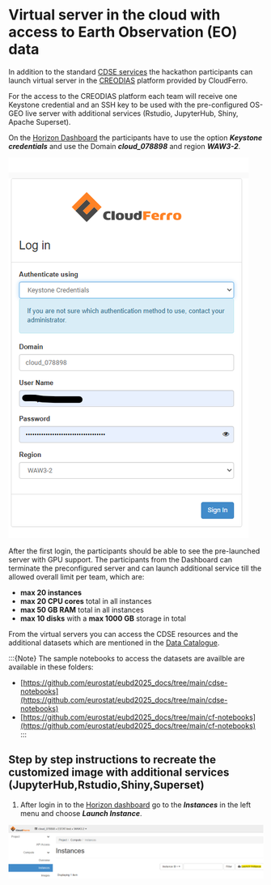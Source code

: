 # Virtual server in the cloud with access to Earth Observation (EO) data 

In addition to the standard [CDSE services](CDSE.md) the hackathon participants can launch virtual server in the [CREODIAS](https://creodias.eu/) platform provided by CloudFerro. 

For the access to the CREODIAS platform each team will receive one Keystone credential and an SSH key to be used with the pre-configured OS-GEO live server with additional services (Rstudio, JupyterHub, Shiny, Apache Superset).

On the [Horizon Dashboard](https://horizon.cloudferro.com/) the participants have to use the option ***Keystone credentials*** and use the Domain ***cloud_078898*** and region ***WAW3-2***.  

![Horizon dashboard login screen](img/horizon-keystone.png)

After the first login, the participants should be able to see the pre-launched server with GPU support. The participants from the Dashboard can terminate the preconfigured server and can launch additional service till the allowed overall limit per team, which are:

 - **max 20 instances**
 - **max 20 CPU cores** total in all instances
 - **max 50 GB RAM** total in all instances
 - **max 10 disks** with a **max 1000 GB** storage in total

From the virtual servers you can access the CDSE resources and the additional datasets which are mentioned in the [Data Catalogue](data-catalogue.md).

:::{Note}
The sample notebooks to access the datasets are availble are available in these folders:
 - [https://github.com/eurostat/eubd2025_docs/tree/main/cdse-notebooks](https://github.com/eurostat/eubd2025_docs/tree/main/cdse-notebooks)
 - [https://github.com/eurostat/eubd2025_docs/tree/main/cf-notebooks](https://github.com/eurostat/eubd2025_docs/tree/main/cf-notebooks)
:::
 
## Step by step instructions to recreate the customized image with additional services (JupyterHub,Rstudio,Shiny,Superset)

1. After login in to the [Horizon dashboard](https://horizon.cloudferro.com/) go to the ***Instances*** in the left menu and choose ***Launch Instance***.

![Horizon dashboard instances](img/launch-instance.png)
 